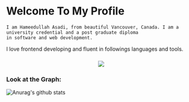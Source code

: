   #### <h1>Welcome To My Profile</h1>
    I am Hameedullah Asadi, from beautiful Vancouver, Canada. I am a university credential and a post graduate diploma
    in software and web development.

  I love frontend developing and fluent in followings languages and tools.
  <h3 align="center">
  <a href="https://skillicons.dev">
    <img src="https://skillicons.dev/icons?i=html,css,bootstrap,javascript,react,git,github,cs,dotnet,visualstudio,mysql" />
  </a>

### Look at the Graph:
![Anurag's github stats](https://github-readme-stats.vercel.app/api?username=Hameedullah-Asadi3300&show_icons=true&theme=merko)
